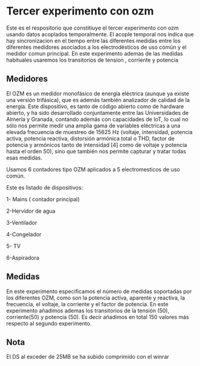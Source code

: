 # Tercer experimento con ozm
Este  es el respositorio que constitiuye el tercer experimento con ozm usando datos acoplados temporalmente. El acople temporal nos indica que  hay sincronizacion en el tiempo entre las diferentes medidas entre los diferentes medidores asociados a los electrodésticos de uso común y el medidor comun principal. En este experimento ademas de las medidas habituales usaremos los transitorios de tension , corriente y potencia

## Medidores
El OZM es un medidor monofásico de energía eléctrica (aunque ya existe una versión trifásica), que es además también analizador de calidad de la energía. Este dispositivo, es tanto de código abierto como de hardware abierto, y ha sido desarrollado conjuntamente entre las Universidades de Almería y Granada, contando además con capacidades de IoT, lo cual no sólo nos permite medir una amplia gama de variables eléctricas a una elevada frecuencia de muestreo de 15625 Hz (voltaje, intensidad, potencia activa, potencia reactiva, distorsión armónica total o THD, factor de potencia y armónicos tanto de intensidad [4] como de voltaje y potencia hasta el orden 50), sino que también nos permite capturar y tratar todas esas medidas.

Usamos 6 contadores tipo OZM aplicados  a 5 electromesticos de uso común.

Este es listado de dispositivos:

1- Mains ( contador principal)

2-Hervidor de agua

3-Ventilador

4-Congelador

5- TV

6-Aspiradora



## Medidas

En este experimento especificamos el número de medidas soportadas por los diferentes OZM, como son la potencia activa, aparente y reactiva, la frecuencia, el voltaje, la corriente y el factor de potencia.
En  este experimento añadimos ademas los transitorios de la tensión (50), corriente(50) y potencia (50). Es decir añadimos en total 150  valores más respecto al segundo experimento.

## Nota 
El DS al exceder de 25MB se ha subido comprimido con el winrar 
